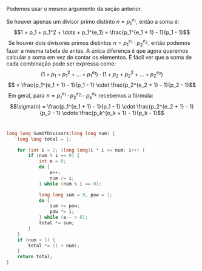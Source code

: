 Podemos usar o mesmo argumento da seção anterior.

Se houver apenas um divisor primo distinto $n = p_1^{e_1}$ , então a soma é:
$$1 + p_1 + p_1^2 + \dots + p_1^{e_1} = \frac{p_1^{e_1 + 1} - 1}{p_1 - 1}$$ 
Se houver dois divisores primos distintos  $n = p_1^{e_1} \cdot p_2^{e_2}$ , então podemos fazer a mesma tabela de antes. A única diferença é que agora queremos calcular a soma em vez de contar os elementos. É fácil ver que a soma de cada combinação pode ser expressa como:
 
$$\left(1 + p_1 + p_1^2 + \dots + p_1^{e_1}\right) \cdot \left(1 + p_2 + p_2^2 + \dots + p_2^{e_2}\right)$$
$$ = \frac{p_1^{e_1 + 1} - 1}{p_1 - 1} \cdot \frac{p_2^{e_2 + 1} - 1}{p_2 - 1}$$ 
Em geral, para  $n = p_1^{e_1} \cdot p_2^{e_2} \cdots p_k^{e_k}$  recebemos a fórmula:
 
$$\sigma(n) = \frac{p_1^{e_1 + 1} - 1}{p_1 - 1} \cdot \frac{p_2^{e_2 + 1} - 1}{p_2 - 1} \cdots \frac{p_k^{e_k + 1} - 1}{p_k - 1}$$ 
```c++
long long SumOfDivisors(long long num) {
    long long total = 1;

    for (int i = 2; (long long)i * i <= num; i++) {
        if (num % i == 0) {
            int e = 0;
            do {
                e++;
                num /= i;
            } while (num % i == 0);

            long long sum = 0, pow = 1;
            do {
                sum += pow;
                pow *= i;
            } while (e-- > 0);
            total *= sum;
        }
    }
    if (num > 1) {
        total *= (1 + num);
    }
    return total;
}
```